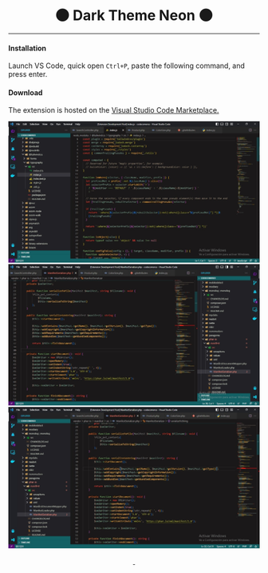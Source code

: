 <h1 style="text-align:center">🌑 Dark Theme Neon 🌑</h1>
<hr>

#### Installation
Launch VS Code, quick open `Ctrl+P`, paste the following command, and press enter.

#### Download
The extension is hosted on the <a href="https://marketplace.visualstudio.com/items?itemName=SebastianHT.fp">Visual Studio Code Marketplace.</a>



![image info](images/img2.png)
![image info](/images/img4.png)
![image info](./images/img3.png)


<div align='center'>
  <a href="https://twitter.com/datcanelita" target="_blank">
    <img src="https://img.shields.io/badge/Twitter-1DA1F2?style=for-the-badge&logo=twitter&logoColor=white" alt="">
  </a>
    <a href="https://linkedin.com/in/huamanitassara/" target="_blank">
    <img src="https://img.shields.io/badge/LinkedIn-0077B5?style=for-the-badge&logo=linkedin&logoColor=white" alt="">
  </a>
</div>